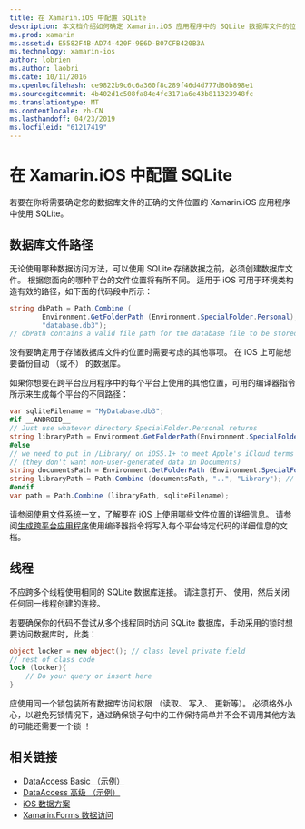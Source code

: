 ```yaml
---
title: 在 Xamarin.iOS 中配置 SQLite
description: 本文档介绍如何确定 Xamarin.iOS 应用程序中的 SQLite 数据库文件的位置。 这些概念是相关无论所选的数据访问机制。
ms.prod: xamarin
ms.assetid: E5582F4B-AD74-420F-9E6D-B07CFB420B3A
ms.technology: xamarin-ios
author: lobrien
ms.author: laobri
ms.date: 10/11/2016
ms.openlocfilehash: ce9822b9c6c6a360f8c289f46d4d777d80b898e1
ms.sourcegitcommit: 4b402d1c508fa84e4fc3171a6e43b811323948fc
ms.translationtype: MT
ms.contentlocale: zh-CN
ms.lasthandoff: 04/23/2019
ms.locfileid: "61217419"
---
```

# <a name="configuring-sqlite-in-xamarinios"></a>在 Xamarin.iOS 中配置 SQLite

若要在你将需要确定您的数据库文件的正确的文件位置的 Xamarin.iOS 应用程序中使用 SQLite。

## <a name="database-file-path"></a>数据库文件路径

无论使用哪种数据访问方法，可以使用 SQLite 存储数据之前，必须创建数据库文件。 根据您面向的哪种平台的文件位置将有所不同。 适用于 iOS 可用于环境类构造有效的路径，如下面的代码段中所示：

```csharp
string dbPath = Path.Combine (
        Environment.GetFolderPath (Environment.SpecialFolder.Personal),
        "database.db3");
// dbPath contains a valid file path for the database file to be stored
```

没有要确定用于存储数据库文件的位置时需要考虑的其他事项。 在 iOS 上可能想要备份自动 （或不） 的数据库。

如果你想要在跨平台应用程序中的每个平台上使用的其他位置，可用的编译器指令所示来生成每个平台的不同路径：

```csharp
var sqliteFilename = "MyDatabase.db3";
#if __ANDROID__
// Just use whatever directory SpecialFolder.Personal returns
string libraryPath = Environment.GetFolderPath(Environment.SpecialFolder.Personal); ;
#else
// we need to put in /Library/ on iOS5.1+ to meet Apple's iCloud terms
// (they don't want non-user-generated data in Documents)
string documentsPath = Environment.GetFolderPath (Environment.SpecialFolder.Personal); // Documents folder
string libraryPath = Path.Combine (documentsPath, "..", "Library"); // Library folder instead
#endif
var path = Path.Combine (libraryPath, sqliteFilename);
```

请参阅[使用文件系统](~/ios/app-fundamentals/file-system.md)一文，了解要在 iOS 上使用哪些文件位置的详细信息。 请参阅[生成跨平台应用程序](~/cross-platform/app-fundamentals/building-cross-platform-applications/index.md)使用编译器指令将写入每个平台特定代码的详细信息的文档。

## <a name="threading"></a>线程

不应跨多个线程使用相同的 SQLite 数据库连接。 请注意打开、 使用，然后关闭任何同一线程创建的连接。

若要确保你的代码不尝试从多个线程同时访问 SQLite 数据库，手动采用的锁时想要访问数据库时，此类：

```csharp
object locker = new object(); // class level private field
// rest of class code
lock (locker){
    // Do your query or insert here
}
```

应使用同一个锁包装所有数据库访问权限 （读取、 写入、 更新等）。 必须格外小心，以避免死锁情况下，通过确保锁子句中的工作保持简单并不会不调用其他方法的可能还需要一个锁 ！


## <a name="related-links"></a>相关链接

- [DataAccess Basic （示例）](https://github.com/xamarin/mobile-samples/tree/master/DataAccess/Basic)
- [DataAccess 高级 （示例）](https://github.com/xamarin/mobile-samples/tree/master/DataAccess/Advanced)
- [iOS 数据方案](https://github.com/xamarin/recipes/tree/master/Recipes/ios/data/sqlite)
- [Xamarin.Forms 数据访问](~/xamarin-forms/app-fundamentals/databases.md)
